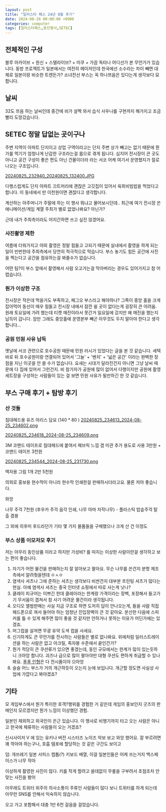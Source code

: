 ```yaml
---
layout: post
title: "일러스타 페스 24년 8월 후기"
date: 2024-08-26 00:00:00 +0900
categories: computer
tags: [일러스타페스,동인행사,SETEC]
---
```


## 전체적인 구성

블루 아카이브 + 원신 + 스텔라이브? + 미쿠 + 가끔 독타나 어디선가 본 무언가가 있습니다.
동방 프로젝트가 일본에서는 여전히 메이저인데 한국에선 소수라는 차이 빼면 대체로 일본이랑 비슷한 트렌든가?
소녀전선 부스는 꼭 하나쯔음은 있다는게 생각보다 묘합니다.

## 날씨

32도 쯔음 하는 날씨인데 중간에 비가 살짝 와서 습식 사우나를 구현까지 해가지고 조금 빨리 도망갔습니다.

## SETEC 정말 답없는 곳이구나

주변 지역이 아파트 단지이고 상업 구역이라고는 단지 주변 상가 빼고는 없기 때문에 뭔가를 먹기가 엄청나게 난감한 구조라는걸 몸으로 겪게 됩니다. 심지어 전시장이 큰 곳도 아니고 공간 구성이 좋은 편도 아닌 건물이더라 라는 서코 어케 여기서 운영했지가 절로 나오는 구조입니다.

[20240825_232940_20240825_132400.JPG](../assets/20240825_232940_20240825_132400.JPG)

다행스럽게도 단지 아파트 끄트머리에 괜찮은 고깃집이 있어서 육회비빔밥을 먹었다고 합니다. 이 동네에서 만 이천원이면 괜찮다고 생각합니다.

계산하는 아주머니가 주말에 하는 이 행사 뭐냐고 물어보시던데.. 최근에 여기 전시장 쓴 애니메이션/게임 계열 주최가 별로 없었나봐요? 아닌가?

근데 내가 주최측이라도 어지간하면 쓰고 싶진 않겠어요.

### 사진촬영 제한

여름에 더워가지고 야외 촬영은 정말 힘들고 고되기 때문에 실내에서 촬영을 하게 되는 일이 빈번한데 주최측에서 당연히 적극적으로 막습니다. 부스 놓기도 힘든 공간에 사진을 찍는다고 공간을 점유하는걸 봐줄수가 없습니다.

어떤 팀?이 부스 앞에서 촬영해서 사람 오고가는걸 막아버리는 경우도 있어가지고 참 어렵습니다.

### 뭔가 이상한 구조

전시장은 작은데 먹을거도 부족하고, 페그오 부스라고 해야하나? 그쪽이 중앙 홀을 크게 잡아먹어 동선이 매우 힘들고 전시장 내에서 잠깐 쉴 곳이 없다는게 굉장히 큰 어려움. 원래 토요일에 가려 했는데 티켓 매진이라서 못간거 일요일에 갔지만 왜 매진을 했는지 납득이 갑니다. 암만 그래도 중앙홀에 운영본부 빼곤 아무것도 두지 말아야 한다고 생각합니다...

### 공원 민원 사유 납득

옛날에 서코 관련으로 호수공원 때문에 민원 러시가 있었다는 글을 본 것 같습니다. 세텍 바로 뒤 호수공원이랑 연결되어 있어서 '그늘' + '벤치' + '넓은 공간' 이라는 완벽한 장점을 지닌 이곳을 안 쓸 수가 없습니다. 요새는 시대가 달라진건지 아니면 그냥 날씨 때문에 다 집에 있어서 그런건지. 비 참가자가 공원에 많이 없어서 다행이지만 공원에 촬영 세트장을 구성하는 사람들이 있는 걸 보면 민원 사유가 될만하긴 한 것 같습니다.

## 부스 구매 후기 + 탐방 후기

### 산 것들

침대헤드용 유즈 아리스 담요 (140 * 80 )
[20240825_234613_2024-08-25_234602.png](../assets/20240825_234613_2024-08-25_234602.png)

[20240825_234618_2024-08-25_234609.png](../assets/20240825_234618_2024-08-25_234609.png)

3M 코맨드 테이프로 침대헤드에 붙여서 패브릭 느낌 겸 미관 추가 용도로 사용 3만원 + 코맨드 테이프 3천원

[20240825_234544_2024-08-25_231730.png](../assets/20240825_234544_2024-08-25_231730.png)

액자용 그림 1개 2만 5천원

의외로 홍보용 현수막이 아니라 현수막 인쇄한걸 판매하시더라고요. 물론 저야 좋습니다.

와앙

나무 주걱 7천원 (후우카 주걱 음각 인쇄, 나무 아마 자작나무) - 플라스틱 밥솥주걱 탈출 겸용

그 외에 히후미 후드라던가 기타 몇 가지 물품들을 구매했으나 크게 산 건 이정도

### 부스 상품 이모저모 후기

저는 아무리 동인상품 이라고 하지만 가성비? 를 따지는 이상한 사람이란걸 생각하고 보는 편이 좋습니다.

1. 자기가 어떤 물건을 판매하는지 잘 알아보고 팔아요. 무슨 나무를 쓴건지 분명 제조측에서 알려줫을텐데 ㅇㅅㅇ
2. 염색사 셔츠나 그에 준하는 셔츠는 생각보다 비싼건지 대부분 프린팅 셔츠가 많다는 현실. 아예 염색사 셔츠는 중국 인터넷 쇼핑에서 따로 사는게 낫나?
3. 클레이 피규어는 이쁘긴 한데 클레이라는 한계랑 가격이라는 장벽, 포장해서 들고가기 무서움이 겹쳐서 참 사기 어려운 물건이라 생각됩니다.
4. 오디오 앨범판매는 사실 지금 구조로 하면 도저히 답이 안나오는게, 들을 사람 직접 헤드폰으로 껴서 들어야 하는 엄청난 진입장벽이 큰 것 같아요. 분산한 다음에 스피커를 틀 수 있게 해주면 많이 좋을 것 같지만 안하거나 못하는 이유가 어딘가에는 있겠죠.
5. 머그컵을 살꺼면 무광 유약 도색 컵을 사세요.
6. 신기하게도 큰 무언가를 전시하는 사람들은 별로 없나봐요. 위에처럼 일러스트레이션을 하는 사람은 없고 아크릴, 족자봉 수준에서 끝인건가?
7. 뭔가 적당히 큰 쿠션류가 있으면 좋겠는데, 동인 규모에서는 한계가 많이 있는듯하니 크아앙 합니다. 괴즈나 급으로 많이 팔아야만 대형 쿠션도 편하게 취급할 수 있나봐요. [푸푸 인형](https://www.reddit.com/r/hatsune/comments/1bo6xgp/my_miku_fufu_came_in_the_mail/)은 다 전시품이야 으아앙
8. 슬슬 어느 부스가 거의 개근하듯이 오는지 눈에 보입니다. 개근할 정도면 사실상 사업에 가깝다고 봐야겠죠?

## 기타

모 게임부스에서 뭔가 특이한 호객?행위를 경험한 거 같은데 게임의 홍보인지 굿즈의 판매인지 모르겠지만 뭔가 느낌이 이상했던 경험.

일본인 제외하고 외국인이 은근 있습니다. 이 행사로 비행기까지 타고 오는 사람은 아니고 한국에 체류하는 사람들이 오는 거겠죠?

신시사이저 V 에 있는 유키나 버전 시스터즈 노이즈 악보 보고 와앙 했어요. 잘 부르려면 꽤 깍아야 하는구나, 호흡 템포에 할당하는 것 같은 구간도 보이고

덤: 개쓰레기 일본 서피스 랩톱(?) 키보드 배열, 이걸 일본인들은 어케 쓰는거지 백스페이스가 너무 작아

이상하게 촬영한 사진이 많다. 키를 작게 할려고 쓸데없이 무릎을 구부려서 초점조차 안맞는 사진을 봤어

아무래도 트위터 위주의 의사소통이 주류인 사람들이 많다 보니 트위터를 하게 되는데 아무런 SNS를 안해서 익숙하지 않습니다.

오고 가고 포함해서 대충 1만 6천 걸음을 걸었습니다.
